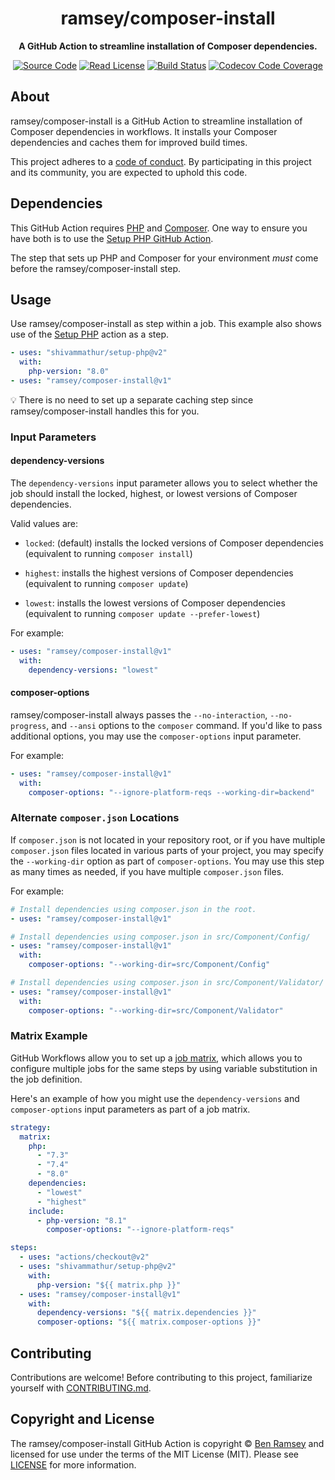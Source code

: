 <h1 align="center">ramsey/composer-install</h1>

<p align="center">
    <strong>A GitHub Action to streamline installation of Composer dependencies.</strong>
</p>

<p align="center">
    <a href="https://github.com/ramsey/composer-install"><img src="http://img.shields.io/badge/source-ramsey/composer--install-blue.svg?style=flat-square" alt="Source Code"></a>
    <a href="https://github.com/ramsey/composer-install/blob/main/LICENSE"><img src="https://img.shields.io/badge/license-MIT-darkcyan.svg?style=flat-square" alt="Read License"></a>
    <a href="https://github.com/ramsey/composer-install/actions?query=workflow%3ACI"><img src="https://img.shields.io/github/workflow/status/ramsey/composer-install/CI?logo=github&style=flat-square" alt="Build Status"></a>
    <a href="https://codecov.io/gh/ramsey/composer-install"><img src="https://img.shields.io/codecov/c/gh/ramsey/composer-install?label=codecov&logo=codecov&style=flat-square" alt="Codecov Code Coverage"></a>
</p>

## About

ramsey/composer-install is a GitHub Action to streamline installation of
Composer dependencies in workflows. It installs your Composer dependencies and
caches them for improved build times.

This project adheres to a [code of conduct](CODE_OF_CONDUCT.md).
By participating in this project and its community, you are expected to
uphold this code.

## Dependencies

This GitHub Action requires [PHP](https://www.php.net) and
[Composer](https://getcomposer.org). One way to ensure you have both is to use
the [Setup PHP GitHub Action](https://github.com/shivammathur/setup-php).

The step that sets up PHP and Composer for your environment *must* come before
the ramsey/composer-install step.

## Usage

Use ramsey/composer-install as step within a job. This example also shows use of
the [Setup PHP](https://github.com/shivammathur/setup-php) action as a step.

```yaml
- uses: "shivammathur/setup-php@v2"
  with:
    php-version: "8.0"
- uses: "ramsey/composer-install@v1"
```

:bulb: There is no need to set up a separate caching step since ramsey/composer-install
handles this for you.

### Input Parameters

#### dependency-versions

The `dependency-versions` input parameter allows you to select whether the job
should install the locked, highest, or lowest versions of Composer dependencies.

Valid values are:

* `locked`: (default) installs the locked versions of Composer dependencies
  (equivalent to running `composer install`)

* `highest`: installs the highest versions of Composer dependencies
  (equivalent to running `composer update`)

* `lowest`: installs the lowest versions of Composer dependencies (equivalent
  to running `composer update --prefer-lowest`)

For example:

```yaml
- uses: "ramsey/composer-install@v1"
  with:
    dependency-versions: "lowest"
```

#### composer-options

ramsey/composer-install always passes the `--no-interaction`, `--no-progress`,
and `--ansi` options to the `composer` command. If you'd like to pass additional
options, you may use the `composer-options` input parameter.

For example:

```yaml
- uses: "ramsey/composer-install@v1"
  with:
    composer-options: "--ignore-platform-reqs --working-dir=backend"
```

### Alternate `composer.json` Locations

If `composer.json` is not located in your repository root, or if you have
multiple `composer.json` files located in various parts of your project, you may
specify the `--working-dir` option as part of `composer-options`. You may use
this step as many times as needed, if you have multiple `composer.json` files.

For example:

```yaml
# Install dependencies using composer.json in the root.
- uses: "ramsey/composer-install@v1"

# Install dependencies using composer.json in src/Component/Config/
- uses: "ramsey/composer-install@v1"
  with:
    composer-options: "--working-dir=src/Component/Config"

# Install dependencies using composer.json in src/Component/Validator/
- uses: "ramsey/composer-install@v1"
  with:
    composer-options: "--working-dir=src/Component/Validator"
```

### Matrix Example

GitHub Workflows allow you to set up a [job matrix](https://docs.github.com/en/actions/reference/workflow-syntax-for-github-actions#jobsjob_idstrategymatrix),
which allows you to configure multiple jobs for the same steps by using variable
substitution in the job definition.

Here's an example of how you might use the `dependency-versions` and
`composer-options` input parameters as part of a job matrix.

```yaml
strategy:
  matrix:
    php:
      - "7.3"
      - "7.4"
      - "8.0"
    dependencies:
      - "lowest"
      - "highest"
    include:
      - php-version: "8.1"
        composer-options: "--ignore-platform-reqs"

steps:
  - uses: "actions/checkout@v2"
  - uses: "shivammathur/setup-php@v2"
    with:
      php-version: "${{ matrix.php }}"
  - uses: "ramsey/composer-install@v1"
    with:
      dependency-versions: "${{ matrix.dependencies }}"
      composer-options: "${{ matrix.composer-options }}"
```

## Contributing

Contributions are welcome! Before contributing to this project, familiarize
yourself with [CONTRIBUTING.md](CONTRIBUTING.md).

## Copyright and License

The ramsey/composer-install GitHub Action is copyright © [Ben Ramsey](https://benramsey.com)
and licensed for use under the terms of the MIT License (MIT). Please see
[LICENSE](LICENSE) for more information.
